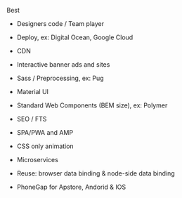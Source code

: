
Best

- Designers code / Team player
- Deploy, ex: Digital Ocean, Google Cloud
- CDN

- Interactive banner ads and sites
- Sass / Preprocessing, ex: Pug
- Material UI

- Standard Web Components (BEM size), ex: Polymer
- SEO / FTS
- SPA/PWA and AMP

- CSS only animation
- Microservices
- Reuse: browser data binding & node-side data binding

- PhoneGap for Apstore, Andorid & IOS
